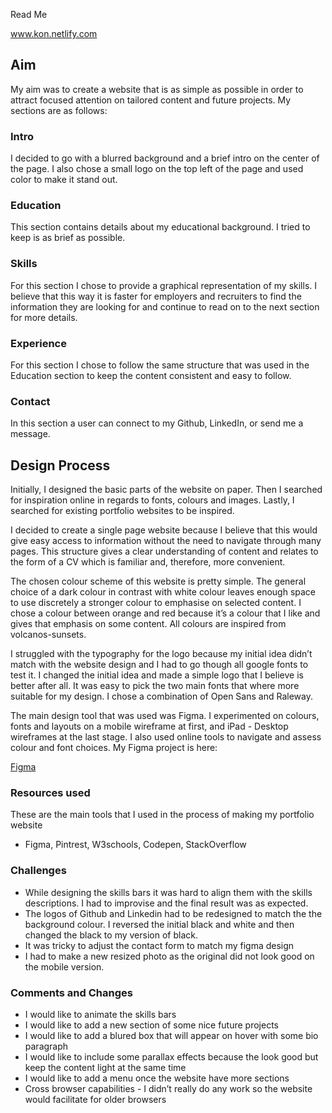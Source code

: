 Read Me

www.kon.netlify.com

## Aim
My aim was to create a website that is as simple as possible in order to attract focused attention on  tailored content and future projects.
My sections are as follows:

### Intro
I decided to go with a blurred background and a brief intro on the center of the page. I also chose a  small logo on the top left of the page and used color to make it stand out. 
### Education
This section contains details about my educational background. I tried to keep is as brief as possible. 
### Skills
For this section I chose to provide a graphical representation of my skills. I believe that this way it is faster for employers and recruiters to find the information they are looking for and continue to read on to the next section for more details. 
### Experience
For this section I chose to follow the same structure that was used in the Education section to keep the content consistent and easy to follow. 
### Contact
In this section a user can connect to my Github, LinkedIn,  or send me a message. 

## Design Process
Initially, I designed the basic parts of the website on paper. Then I searched for inspiration online in regards to fonts, colours and images. Lastly, I searched for existing portfolio websites to be inspired.

I decided to create a single page website because I believe that this would give easy access to information without the need to navigate through many pages. This structure gives a clear understanding of content and relates to the form of a CV which is familiar and, therefore, more convenient. 

The chosen colour scheme of this website is pretty simple. The general choice of a dark colour in contrast with white colour leaves enough space to use discretely a stronger colour to emphasise on selected content. I chose a colour between orange and red because it’s a colour that I like and gives that emphasis on some content. All colours are inspired from volcanos-sunsets. 

I struggled with the typography for the logo because my initial idea didn’t match with the website design and I had to go though all google fonts to test it. I changed the initial idea and made a simple logo that I believe is better after all.  It was easy to pick the two main fonts that where more suitable for my design. I chose a combination of Open Sans and Raleway. 

The main design tool that was used was Figma. I experimented on colours, fonts and layouts on a mobile wireframe at first, and iPad - Desktop wireframes at the last stage.
I also used online tools to navigate and assess colour and font choices. 
My Figma project is here: 

[Figma](https://www.figma.com/file/YEgXhjMt8LXZt3EDV6UTgwmt/Personal-Website?node-id=35%3A80)

### Resources used
These are the main tools that I used in the process of making my portfolio website
* Figma, Pintrest, W3schools, Codepen, StackOverflow

### Challenges
* While designing the skills bars it was hard to align them with the skills descriptions. I  had to improvise and the final result was as expected.
* The logos of Github and Linkedin had to be redesigned to match the the background colour. I reversed the initial black and white and then changed the black to my version of black.
* It was tricky to adjust the contact form to match my figma design
* I had to make a new resized photo as the original did not look good on the mobile version.

### Comments and Changes
* I would like to animate the skills bars
* I would like to add a new section of some nice future projects
* I would like to add a blured box that will appear on hover with some bio paragraph
* I would like to include some parallax effects because the look good but keep the content light at the same time
* I would like to add a menu once the website have more sections
* Cross browser capabilities - I didn’t really do any work so the website would facilitate for older browsers

